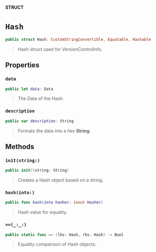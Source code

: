 **STRUCT**

# `Hash`

```swift
public struct Hash: CustomStringConvertible, Equatable, Hashable
```

> Hash struct used for VersionControlInfo.

## Properties
### `data`

```swift
public let data: Data
```

> The Data of the Hash.

### `description`

```swift
public var description: String
```

> Formats the data into a hex **String**.

## Methods
### `init(string:)`

```swift
public init?(string: String)
```

> Creates a Hash object based on a string.

### `hash(into:)`

```swift
public func hash(into hasher: inout Hasher)
```

> Hash value for equality.

### `==(_:_:)`

```swift
public static func == (lhs: Hash, rhs: Hash) -> Bool
```

> Equality comparison of Hash objects.
